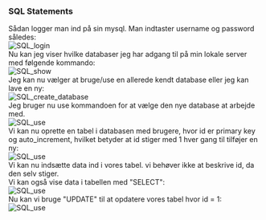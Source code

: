 ### **SQL Statements** </br>
Sådan logger man ind på sin mysql. Man indtaster username og password således: </br>
![SQL_login](https://user-images.githubusercontent.com/54975711/68071855-3433e180-fd7f-11e9-9296-a9cb3e897ea5.png)</br>
Nu kan jeg viser hvilke databaser jeg har adgang til på min lokale server med følgende kommando: </br>
![SQL_show](https://user-images.githubusercontent.com/54975711/68071905-cf2cbb80-fd7f-11e9-8655-7b680e4dcae3.png)</br>
Jeg kan nu vælger at bruge/use en allerede kendt database eller jeg kan lave en ny: </br>
![SQL_create_database](https://user-images.githubusercontent.com/54975711/68071953-4c583080-fd80-11e9-8dc6-9389d2b8e6cc.png)</br>
Jeg bruger nu use kommandoen for at vælge den nye database at arbejde med. </br>
![SQL_use](https://user-images.githubusercontent.com/54975711/68071978-a2c56f00-fd80-11e9-91df-f027f6ca7559.png)</br>
Vi kan nu oprette en tabel i databasen med brugere, hvor id er primary key og auto_increment, hvilket betyder at id stiger med 1 hver gang til tilføjer en ny: </br>
![SQL_use](https://user-images.githubusercontent.com/54975711/68072093-2469cc80-fd82-11e9-9cfb-0567264a5613.png)</br>
Vi kan nu indsætte data ind i vores tabel. vi behøver ikke at beskrive id, da den selv stiger. </br>
Vi kan også vise data i tabellen med "SELECT": </br>
![SQL_use](https://user-images.githubusercontent.com/54975711/68072243-d9e94f80-fd83-11e9-991d-fe9a90ca6ab3.png)</br>
Nu kan vi bruge "UPDATE" til at opdatere vores tabel hvor id = 1: </br>
![SQL_use](https://user-images.githubusercontent.com/54975711/68072432-02724900-fd86-11e9-9637-87472182582c.png)</br>
